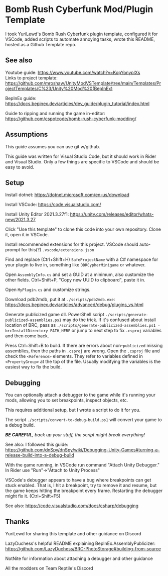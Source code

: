# Bomb Rush Cyberfunk Mod/Plugin Template

I took YuriLewd's Bomb Rush Cyberfunk plugin template, configured it for VSCode, added scripts to automate annoying tasks, wrote this README, hosted as a Github Template repo.

## See also

Youtube guide: https://www.youtube.com/watch?v=KopYonyplXs  
Links to project template: https://github.com/mroshaw/UnityModVSTemplate/tree/main/Templates/ProjectTemplates/C%23/Unity%20Mod%20(BepInEx)

BepInEx guide: https://docs.bepinex.dev/articles/dev_guide/plugin_tutorial/index.html

Guide to ripping and running the game in-editor: https://github.com/cspotcode/bomb-rush-cyberfunk-modding/

## Assumptions

This guide assumes you can use git w/github.

This guide was written for Visual Studio Code, but it should work in Rider and Visual Studio.  Only a few things are
specific to VSCode and should be easy to avoid.

## Setup

Install dotnet: https://dotnet.microsoft.com/en-us/download

Install VSCode: https://code.visualstudio.com/

Install Unity Editor 2021.3.27f1: https://unity.com/releases/editor/whats-new/2021.3.27

Click "Use this template" to clone this code into your own repository.  Clone it, open it in VSCode.

Install recommended extensions for this project.  VSCode should auto-prompt for this(?) `.vscode/extensions.json`

Find and replace (Ctrl+Shift+H) `SafeProjectName` with a C# namespace for your plugin to live in, something like `DDRCypherMinigame` or whatever.

Open `AssemblyInfo.cs` and set a GUID at a minimum, also customize the other fields.  Ctrl+Shift+P, "Copy new UUID to clipboard", paste it in.

Open `MyPlugin.cs` and customize strings.

Download pdb2mdb, put it at `./scripts/pdb2mdb.exe`: https://docs.bepinex.dev/articles/advanced/debug/plugins_vs.html

Generate publicized game dll.  PowerShell script `./scripts/generate-publicized-assemblies.ps1` may do the trick. If it's confused about install location of BRC,
pass as `./scripts/generate-publicized-assemblies.ps1 -brcInstallDirectory PATH_HERE` or jump to next step to fix `.csproj` variables and then come back.

Press Ctrl+Shift+B to build.  If there are errors about non-`publicized` missing assemblies,
then the paths in `.csproj` are wrong. Open the `.csproj` file and check
the `<Reference>` elements.  They refer to variables defined in `<PropertyGroup>` at the top of the file.  Usually modifying the variables is the easiest
way to fix the build.

## Debugging

You can optionally attach a debugger to the game while it's running your mods, allowing you to set breakpoints, inspect objects, etc.

This requires additional setup, but I wrote a script to do it for you.

The script `./scripts/convert-to-debug-build.ps1` will convert your game to a debug build.

_**BE CAREFUL**, back up your stuff, the script might break everything!_

See also: I followed this guide: https://github.com/dnSpy/dnSpy/wiki/Debugging-Unity-Games#turning-a-release-build-into-a-debug-build  

With the game running, in VSCode run command "Attach Unity Debugger."  In Rider use "Run"->"Attach to Unity Process"

VSCode's debugger appears to have a bug where breakpoints can get stuck enabled. That is, I hit a breakpoint, try to remove it and resume, but the game keeps hitting the breakpoint every frame.  Restarting the debugger might fix it. (Ctrl+Shift+F5)

See also: https://code.visualstudio.com/docs/csharp/debugging

## Thanks

YuriLewd for sharing this template and other guidance on Discord

LazyDuchess's helpful README explaining BepInEx.AssemblyPublicizer: https://github.com/LazyDuchess/BRC-PhotoStorage#building-from-source

NotNite for information about attaching a debugger and other guidance

All the modders on Team Reptile's Discord